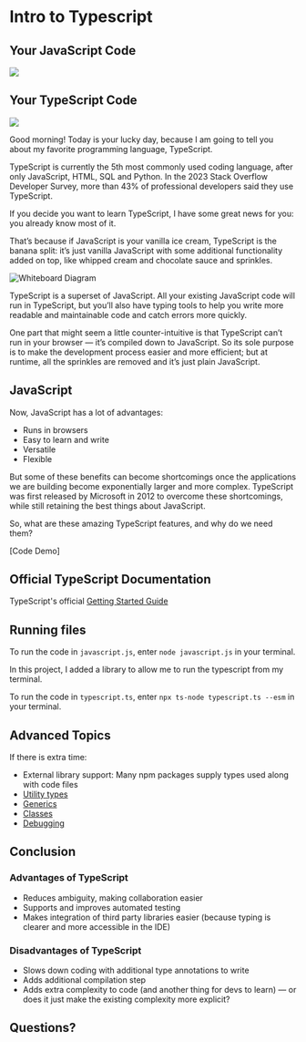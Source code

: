 # Intro to Typescript

## Your JavaScript Code

![](https://i.giphy.com/media/XbmdBop1Fn6J3dT6U6/giphy.webp)

## Your TypeScript Code

![](https://i.giphy.com/media/XE1YGqnvzMV769JTdI/giphy.webp)

Good morning! Today is your lucky day, because I am going to tell you about my favorite programming language, TypeScript.

TypeScript is currently the 5th most commonly used coding language, after only JavaScript, HTML, SQL and Python. In the 2023 Stack Overflow Developer Survey, more than 43% of professional developers said they use TypeScript.

If you decide you want to learn TypeScript, I have some great news for you: you already know most of it.

That’s because if JavaScript is your vanilla ice cream, TypeScript is the banana split: it’s just vanilla JavaScript with some additional functionality added on top, like whipped cream and chocolate sauce and sprinkles. 

![Whiteboard Diagram](https://4.bp.blogspot.com/-pYn2LAUvMNQ/WtWXBIT2IRI/AAAAAAAACK8/n9pH7ikTpo4xqIl8odqkJ7kfnbfpcsbxACLcBGAs/s1600/typescript.png)


TypeScript is a superset of JavaScript. All your existing JavaScript code will run in TypeScript, but you’ll also have typing tools to help you write more readable and maintainable code and catch errors more quickly.

One part that might seem a little counter-intuitive is that TypeScript can’t run in your browser — it’s compiled down to JavaScript. So its sole purpose is to make the development process easier and more efficient; but at runtime, all the sprinkles are removed and it’s just plain JavaScript.


## JavaScript

Now, JavaScript has a lot of advantages:

* Runs in browsers
* Easy to learn and write
* Versatile
* Flexible

But some of these benefits can become shortcomings once the applications we are building become exponentially larger and more complex. TypeScript was first released by Microsoft in 2012 to overcome these shortcomings, while still retaining the best things about JavaScript.

So, what are these amazing TypeScript features, and why do we need them?

[Code Demo]


## Official TypeScript Documentation

TypeScript's official [Getting Started Guide](https://www.typescriptlang.org/docs/handbook/typescript-tooling-in-5-minutes.html)


## Running files

To run the code in `javascript.js`, enter `node javascript.js` in your terminal.

In this project, I added a library to allow me to run the typescript from my terminal.

To run the code in `typescript.ts`, enter `npx ts-node typescript.ts --esm` in your terminal.


## Advanced Topics

If there is extra time:

- External library support: Many npm packages supply types used along with code files
- [Utility types](https://www.typescriptlang.org/docs/handbook/utility-types.html)
- [Generics](https://www.typescriptlang.org/docs/handbook/2/generics.html)
- [Classes](https://www.typescriptlang.org/docs/handbook/2/classes.html)
- [Debugging](https://code.visualstudio.com/docs/typescript/typescript-debugging)


## Conclusion

### Advantages of TypeScript

* Reduces ambiguity, making collaboration easier
* Supports and improves automated testing
* Makes integration of third party libraries easier (because typing is clearer and more accessible in the IDE)

### Disadvantages of TypeScript

* Slows down coding with additional type annotations to write
* Adds additional compilation step
* Adds extra complexity to code (and another thing for devs to learn) — or does it just make the existing complexity more explicit?

## Questions?
